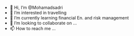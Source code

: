 - 👋 Hi, I’m @Mohamadsadri
- 👀 I’m interested in travelling
- 🌱 I’m currently learning financial En. and risk management
- 💞️ I’m looking to collaborate on ...
- 📫 How to reach me ...

<!---
Mohamadsadri/Mohamadsadri is a ✨ special ✨ repository because its `README.md` (this file) appears on your GitHub profile.
You can click the Preview link to take a look at your changes.
--->
